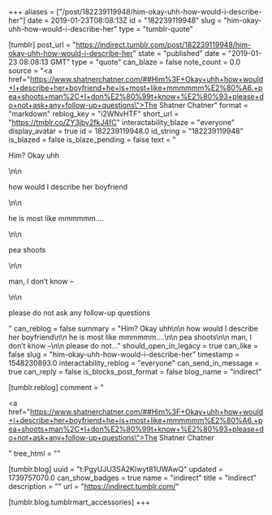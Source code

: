 +++
aliases = ["/post/182239119948/him-okay-uhh-how-would-i-describe-her"]
date = 2019-01-23T08:08:13Z
id = "182239119948"
slug = "him-okay-uhh-how-would-i-describe-her"
type = "tumblr-quote"

[tumblr]
post_url = "https://indirect.tumblr.com/post/182239119948/him-okay-uhh-how-would-i-describe-her"
state = "published"
date = "2019-01-23 08:08:13 GMT"
type = "quote"
can_blaze = false
note_count = 0.0
source = "<a href=\"https://www.shatnerchatner.com/##Him%3F+Okay+uhh+how+would+I+describe+her+boyfriend+he+is+most+like+mmmmmm%E2%80%A6.+pea+shoots+man%2C+I+don%E2%80%99t+know+%E2%80%93+please+do+not+ask+any+follow-up+questions\">The Shatner Chatner</a>"
format = "markdown"
reblog_key = "i2WNvHTF"
short_url = "https://tmblr.co/ZY3jby2fkJ4fC"
interactability_blaze = "everyone"
display_avatar = true
id = 182239119948.0
id_string = "182239119948"
is_blazed = false
is_blaze_pending = false
text = "<p>Him? Okay uhh</p>\n\n<p>how would I describe her boyfriend</p>\n\n<p>he is most like mmmmmm….</p>\n\n<p>pea shoots</p>\n\n<p>man, I don’t know –</p>\n\n<p>please do not ask any follow-up questions</p>"
can_reblog = false
summary = "Him? Okay uhh\n\n how would I describe her boyfriend\n\n he is most like mmmmmm….\n\n pea shoots\n\n man, I don’t know –\n\n please do not..."
should_open_in_legacy = true
can_like = false
slug = "him-okay-uhh-how-would-i-describe-her"
timestamp = 1548230893.0
interactability_reblog = "everyone"
can_send_in_message = true
can_reply = false
is_blocks_post_format = false
blog_name = "indirect"

[tumblr.reblog]
comment = "<p><a href=\"https://www.shatnerchatner.com/##Him%3F+Okay+uhh+how+would+I+describe+her+boyfriend+he+is+most+like+mmmmmm%E2%80%A6.+pea+shoots+man%2C+I+don%E2%80%99t+know+%E2%80%93+please+do+not+ask+any+follow-up+questions\">The Shatner Chatner</a></p>"
tree_html = ""

[tumblr.blog]
uuid = "t:PgyUJU3SA2Klwyt81UWAwQ"
updated = 1739757070.0
can_show_badges = true
name = "indirect"
title = "indirect"
description = ""
url = "https://indirect.tumblr.com/"

[tumblr.blog.tumblrmart_accessories]
+++
